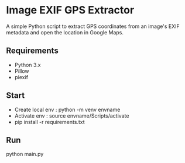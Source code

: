 # Image EXIF GPS Extractor
A simple Python script to extract GPS coordinates from an image's EXIF metadata and open the location in Google Maps.

## Requirements
- Python 3.x
- Pillow
- piexif


## Start
- Create local env : python -m venv envname
- Activate env : source envname/Scripts/activate
- pip install -r requirements.txt

## Run
python main.py
